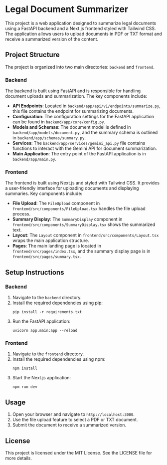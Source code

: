 # Legal Document Summarizer

This project is a web application designed to summarize legal documents using a FastAPI backend and a Next.js frontend styled with Tailwind CSS. The application allows users to upload documents in PDF or TXT format and receive a summarized version of the content.

## Project Structure

The project is organized into two main directories: `backend` and `frontend`.

### Backend

The backend is built using FastAPI and is responsible for handling document uploads and summarization. The key components include:

- **API Endpoints**: Located in `backend/app/api/v1/endpoints/summarize.py`, this file contains the endpoint for summarizing documents.
- **Configuration**: The configuration settings for the FastAPI application can be found in `backend/app/core/config.py`.
- **Models and Schemas**: The document model is defined in `backend/app/models/document.py`, and the summary schema is outlined in `backend/app/schemas/summary.py`.
- **Services**: The `backend/app/services/gemini_api.py` file contains functions to interact with the Gemini API for document summarization.
- **Main Application**: The entry point of the FastAPI application is in `backend/app/main.py`.

### Frontend

The frontend is built using Next.js and styled with Tailwind CSS. It provides a user-friendly interface for uploading documents and displaying summaries. Key components include:

- **File Upload**: The `FileUpload` component in `frontend/src/components/FileUpload.tsx` handles the file upload process.
- **Summary Display**: The `SummaryDisplay` component in `frontend/src/components/SummaryDisplay.tsx` shows the summarized text.
- **Layout**: The `Layout` component in `frontend/src/components/Layout.tsx` wraps the main application structure.
- **Pages**: The main landing page is located in `frontend/src/pages/index.tsx`, and the summary display page is in `frontend/src/pages/summary.tsx`.

## Setup Instructions

### Backend

1. Navigate to the `backend` directory.
2. Install the required dependencies using pip:
   ```
   pip install -r requirements.txt
   ```
3. Run the FastAPI application:
   ```
   uvicorn app.main:app --reload
   ```

### Frontend

1. Navigate to the `frontend` directory.
2. Install the required dependencies using npm:
   ```
   npm install
   ```
3. Start the Next.js application:
   ```
   npm run dev
   ```

## Usage

1. Open your browser and navigate to `http://localhost:3000`.
2. Use the file upload feature to select a PDF or TXT document.
3. Submit the document to receive a summarized version.

## License

This project is licensed under the MIT License. See the LICENSE file for more details.